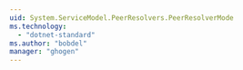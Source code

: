 ```yaml
---
uid: System.ServiceModel.PeerResolvers.PeerResolverMode
ms.technology: 
  - "dotnet-standard"
ms.author: "bobdel"
manager: "ghogen"
---
```

